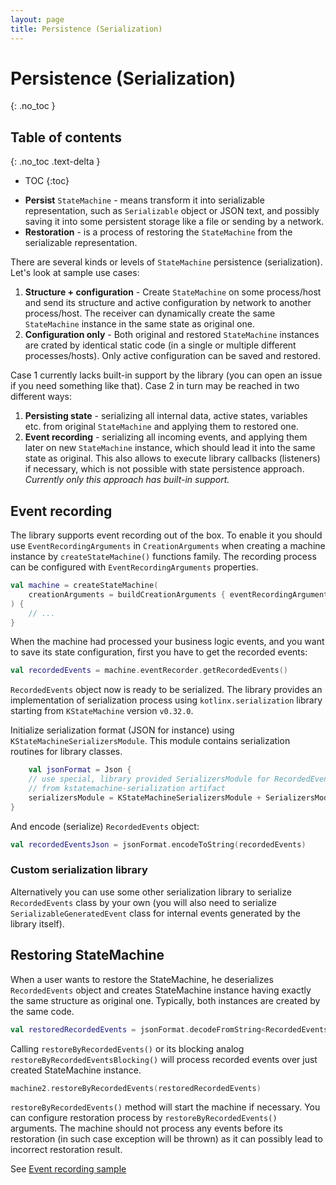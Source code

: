 ```yaml
---
layout: page
title: Persistence (Serialization)
---
```


# Persistence (Serialization)
{: .no_toc }

## Table of contents
{: .no_toc .text-delta }

- TOC
{:toc}

* **Persist** `StateMachine` - means transform it into serializable representation, such as `Serializable` object or
  JSON text, and possibly saving it into some persistent storage like a file or sending by a network.
* **Restoration** - is a process of restoring the `StateMachine` from the serializable representation.

There are several kinds or levels of `StateMachine` persistence (serialization). Let's look at sample use cases:

1) **Structure + configuration** - Create `StateMachine` on some process/host and send its structure and
   active configuration by network to another process/host.
   The receiver can dynamically create the same `StateMachine` instance in the same state as original one.
2) **Configuration only** - Both original and restored `StateMachine` instances are crated by identical static code
   (in a single or multiple different processes/hosts). Only active configuration can be saved and restored.

Case 1 currently lacks built-in support by the library (you can open an issue if you need something like that).
Case 2 in turn may be reached in two different ways:

1) **Persisting state** - serializing all internal data, active states, variables etc. from original `StateMachine` and
   applying them to restored one.
2) **Event recording** - serializing all incoming events, and applying them later on new `StateMachine` instance,
   which should lead it into the same state as original. This also allows to execute library callbacks (listeners)
   if necessary, which is not possible with state persistence approach.
   _Currently only this approach has built-in support._

## Event recording

The library supports event recording out of the box. To enable it you should use `EventRecordingArguments` in
`CreationArguments` when creating a machine instance by `createStateMachine()` functions family. The recording process
can be configured with `EventRecordingArguments` properties.

```kotlin
val machine = createStateMachine(
    creationArguments = buildCreationArguments { eventRecordingArguments = buildEventRecordingArguments {} }
) {
    // ...
}
```

When the machine had processed your business logic events, and you want to save its state configuration, first you have
to get the recorded events:

```kotlin
val recordedEvents = machine.eventRecorder.getRecordedEvents()
```

`RecordedEvents` object now is ready to be serialized. The library provides an implementation
of serialization process using `kotlinx.serialization` library starting from `KStateMachine` version `v0.32.0`.

Initialize serialization format (JSON for instance) using `KStateMachineSerializersModule`. This module contains
serialization routines for library classes.

```kotlin
    val jsonFormat = Json {
    // use special, library provided SerializersModule for RecordedEvents and its internals
    // from kstatemachine-serialization artifact
    serializersModule = KStateMachineSerializersModule + SerializersModule { /* ... */ }
}
```

And encode (serialize) `RecordedEvents` object:

```kotlin
val recordedEventsJson = jsonFormat.encodeToString(recordedEvents)
```

### Custom serialization library

Alternatively you can use some other serialization library to serialize `RecordedEvents` class by your own
(you will also need to serialize `SerializableGeneratedEvent` class for internal events generated by the library
itself).

## Restoring StateMachine

When a user wants to restore the StateMachine, he deserializes `RecordedEvents` object and
creates StateMachine instance having exactly the same structure as original one.
Typically, both instances are created by the same code.

```kotlin
val restoredRecordedEvents = jsonFormat.decodeFromString<RecordedEvents>(recordedEventsJson)
```

Calling `restoreByRecordedEvents()` or its blocking analog `restoreByRecordedEventsBlocking()` will process
recorded events over just created StateMachine instance.

```kotlin
machine2.restoreByRecordedEvents(restoredRecordedEvents)
```

`restoreByRecordedEvents()` method will start the machine if necessary.
You can configure restoration process by `restoreByRecordedEvents()` arguments.
The machine should not process any events before its restoration (in such case exception will be thrown) as
it can possibly lead to incorrect restoration result.

See [Event recording sample](https://github.com/KStateMachine/kstatemachine/tree/master/samples/src/commonMain/kotlin/ru/nsk/samples/SerializationEventRecordingSample.kt)